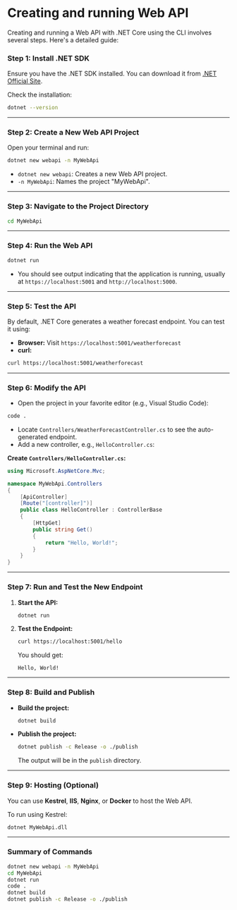 # Creating and running Web API
Creating and running a Web API with .NET Core using the CLI involves several steps. Here's a detailed guide:

### **Step 1: Install .NET SDK**
Ensure you have the .NET SDK installed. You can download it from [.NET Official Site](https://dotnet.microsoft.com/).

Check the installation:
```bash
dotnet --version
```

---

### **Step 2: Create a New Web API Project**
Open your terminal and run:
```bash
dotnet new webapi -n MyWebApi
```
- `dotnet new webapi`: Creates a new Web API project.
- `-n MyWebApi`: Names the project "MyWebApi".

---

### **Step 3: Navigate to the Project Directory**
```bash
cd MyWebApi
```

---

### **Step 4: Run the Web API**
```bash
dotnet run
```
- You should see output indicating that the application is running, usually at `https://localhost:5001` and `http://localhost:5000`.

---

### **Step 5: Test the API**
By default, .NET Core generates a weather forecast endpoint. You can test it using:

- **Browser:** Visit `https://localhost:5001/weatherforecast`
- **curl:**
```bash
curl https://localhost:5001/weatherforecast
```

---

### **Step 6: Modify the API**
- Open the project in your favorite editor (e.g., Visual Studio Code):
```bash
code .
```

- Locate `Controllers/WeatherForecastController.cs` to see the auto-generated endpoint.
- Add a new controller, e.g., `HelloController.cs`:

**Create `Controllers/HelloController.cs`:**
```csharp
using Microsoft.AspNetCore.Mvc;

namespace MyWebApi.Controllers
{
    [ApiController]
    [Route("[controller]")]
    public class HelloController : ControllerBase
    {
        [HttpGet]
        public string Get()
        {
            return "Hello, World!";
        }
    }
}
```

---

### **Step 7: Run and Test the New Endpoint**
1. **Start the API:**
   ```bash
   dotnet run
   ```
2. **Test the Endpoint:**
   ```bash
   curl https://localhost:5001/hello
   ```
   You should get:
   ```
   Hello, World!
   ```

---

### **Step 8: Build and Publish**
- **Build the project:**
  ```bash
  dotnet build
  ```
- **Publish the project:**
  ```bash
  dotnet publish -c Release -o ./publish
  ```
  The output will be in the `publish` directory.

---

### **Step 9: Hosting (Optional)**
You can use **Kestrel**, **IIS**, **Nginx**, or **Docker** to host the Web API.

To run using Kestrel:
```bash
dotnet MyWebApi.dll
```

---

### **Summary of Commands**
```bash
dotnet new webapi -n MyWebApi
cd MyWebApi
dotnet run
code .
dotnet build
dotnet publish -c Release -o ./publish
```